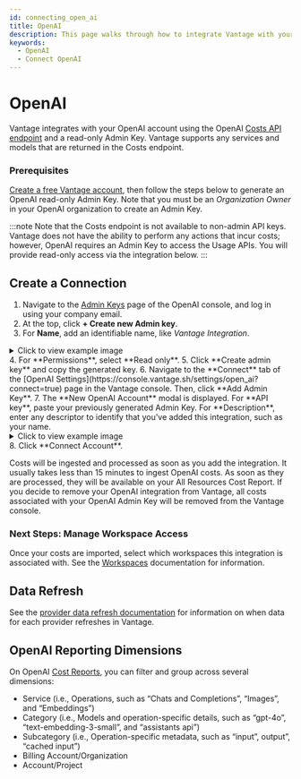 ```yaml
---
id: connecting_open_ai
title: OpenAI
description: This page walks through how to integrate Vantage with your OpenAI account.
keywords:
  - OpenAI
  - Connect OpenAI
---
```


# OpenAI

Vantage integrates with your OpenAI account using the OpenAI [Costs API endpoint](https://platform.openai.com/docs/api-reference/usage/costs) and a read-only Admin Key. Vantage supports any services and models that are returned in the Costs endpoint.

### Prerequisites

[Create a free Vantage account](https://console.vantage.sh/signup), then follow the steps below to generate an OpenAI read-only Admin Key. Note that you must be an _Organization Owner_ in your OpenAI organization to create an Admin Key.

:::note
Note that the Costs endpoint is not available to non-admin API keys. Vantage does not have the ability to perform any actions that incur costs; however, OpenAI requires an Admin Key to access the Usage APIs. You will provide read-only access via the integration below.
:::

## Create a Connection

1. Navigate to the [Admin Keys](https://platform.openai.com/settings/organization/admin-keys) page of the OpenAI console, and log in using your company email.
2. At the top, click **+ Create new Admin key**.
3. For **Name**, add an identifiable name, like _Vantage Integration_.
<details><summary>Click to view example image</summary>
<div style={{display:"flex", justifyContent:"center"}}>
<img alt="Create API key modal with a number 1 next to the Create new secret key button and number 2 next to the input field for the key name" width="100%" src="https://assets.vantage.sh/docs/openai-admin-key.png" />
</div>
</details>
4. For **Permissions**, select **Read only**.
5. Click **Create admin key** and copy the generated key.
6. Navigate to the **Connect** tab of the [OpenAI Settings](https://console.vantage.sh/settings/open_ai?connect=true) page in the Vantage console. Then, click **Add Admin Key**.
7. The **New OpenAI Account** modal is displayed. For **API key**, paste your previously generated Admin Key. For **Description**, enter any descriptor to identify that you've added this integration, such as your name.
<details><summary>Click to view example image</summary>
<div style={{display:"flex", justifyContent:"center"}}>
<img alt="The API key account modal in the Vantage console with sample data added" width="80%" src="https://assets.vantage.sh/docs/open-ai-add-key.png" />
</div>
</details>
8. Click **Connect Account**.

Costs will be ingested and processed as soon as you add the integration. It usually takes less than 15 minutes to ingest OpenAI costs. As soon as they are processed, they will be available on your All Resources Cost Report. If you decide to remove your OpenAI integration from Vantage, all costs associated with your OpenAI Admin Key will be removed from the Vantage console.

### Next Steps: Manage Workspace Access

Once your costs are imported, select which workspaces this integration is associated with. See the [Workspaces](/workspaces#integration-workspace) documentation for information.

## Data Refresh

See the [provider data refresh documentation](/provider_data_refresh) for information on when data for each provider refreshes in Vantage.

## OpenAI Reporting Dimensions

On OpenAI [Cost Reports](/cost_reports), you can filter and group across several dimensions:

- Service (i.e., Operations, such as “Chats and Completions”, “Images”, and “Embeddings”)
- Category (i.e., Models and operation-specific details, such as “gpt-4o”, “text-embedding-3-small”, and “assistants api”)
- Subcategory (i.e., Operation-specific metadata, such as “input”, output”, “cached input”)
- Billing Account/Organization
- Account/Project
